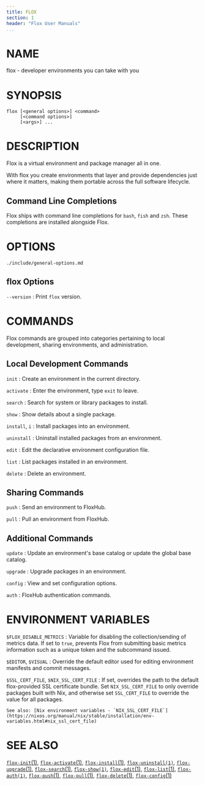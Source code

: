 ```yaml
---
title: FLOX
section: 1
header: "Flox User Manuals"
...
```


# NAME

flox - developer environments you can take with you

# SYNOPSIS

```
flox [<general options>] <command>
     [<command options>]
     [<args>] ...
```

# DESCRIPTION

Flox is a virtual environment and package manager all in one.

With flox you create environments that layer and provide dependencies just
where it matters,
making them portable across the full software lifecycle.

## Command Line Completions

Flox ships with command line completions for `bash`, `fish` and `zsh`.
These completions are installed alongside Flox.

# OPTIONS

```{.include}
./include/general-options.md
```

## flox Options

`--version`
:   Print `flox` version.

# COMMANDS

Flox commands are grouped into categories pertaining to local development,
sharing environments, and administration.

## Local Development Commands

`init`
:   Create an environment in the current directory.

`activate`
:   Enter the environment, type `exit` to leave.

`search`
:   Search for system or library packages to install.

`show`
:   Show details about a single package.

`install`, `i`
:   Install packages into an environment.

`uninstall`
:   Uninstall installed packages from an environment.

`edit`
:   Edit the declarative environment configuration file.

`list`
:   List packages installed in an environment.

`delete`
:   Delete an environment.

## Sharing Commands

`push`
:   Send an environment to FloxHub.

`pull`
:   Pull an environment from FloxHub.

## Additional Commands

`update`
:   Update an environment's base catalog or update the global base catalog.

`upgrade`
:   Upgrade packages in an environment.

`config`
:   View and set configuration options.

`auth`
:   FloxHub authentication commands.

# ENVIRONMENT VARIABLES

`$FLOX_DISABLE_METRICS`
:   Variable for disabling the collection/sending of metrics data.
    If set to `true`, prevents Flox from submitting basic metrics information
    such as a unique token and the subcommand issued.

`$EDITOR`, `$VISUAL`
:   Override the default editor used for editing environment manifests and commit messages.

`$SSL_CERT_FILE`, `$NIX_SSL_CERT_FILE`
:   If set, overrides the path to the default flox-provided SSL certificate bundle.
    Set `NIX_SSL_CERT_FILE` to only override packages built with Nix,
    and otherwise set `SSL_CERT_FILE` to override the value for all packages.

    See also: [Nix environment variables - `NIX_SSL_CERT_FILE`](https://nixos.org/manual/nix/stable/installation/env-variables.html#nix_ssl_cert_file)

# SEE ALSO

[`flox-init`(1)](./flox-init.md),
[`flox-activate`(1)](./flox-activate.md),
[`flox-install`(1)](./flox-install.md),
[`flox-uninstall(1)`](./flox-uninstall.md),
[`flox-upgrade`(1)](./flox-upgrade.md),
[`flox-search`(1)](./flox-search.md),
[`flox-show(1)`](./flox-show.md),
[`flox-edit`(1)](./flox-edit.md),
[`flox-list`(1)](./flox-list.md),
[`flox-auth(1)`](./flox-auth.md),
[`flox-push`(1)](./flox-push.md),
[`flox-pull`(1)](./flox-pull.md),
[`flox-delete`(1)](./flox-delete.md),
[`flox-config`(1)](./flox-config.md)
